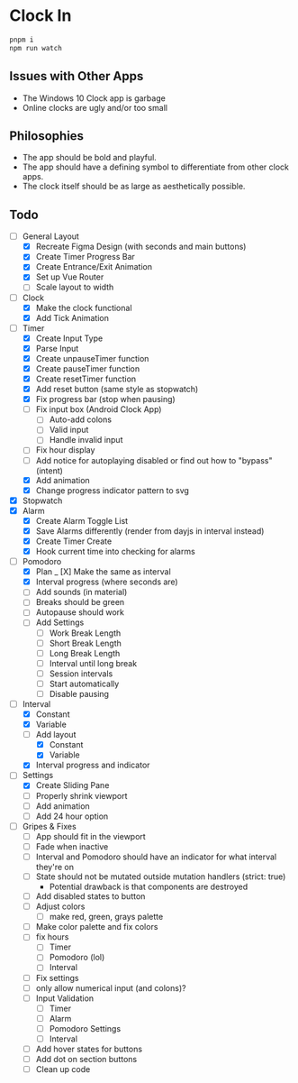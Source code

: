 # Clock In

```bash
pnpm i
npm run watch
```

## Issues with Other Apps

- The Windows 10 Clock app is garbage
- Online clocks are ugly and/or too small

## Philosophies

- The app should be bold and playful.
- The app should have a defining symbol to differentiate from other clock apps.
- The clock itself should be as large as aesthetically possible.

## Todo

- [ ] General Layout
  - [X] Recreate Figma Design (with seconds and main buttons)
  - [X] Create Timer Progress Bar
  - [X] Create Entrance/Exit Animation
  - [X] Set up Vue Router
  - [ ] Scale layout to width
- [ ] Clock
  - [X] Make the clock functional
  - [X] Add Tick Animation
- [ ] Timer
  - [X] Create Input Type
  - [X] Parse Input
  - [X] Create unpauseTimer function
  - [X] Create pauseTimer function
  - [X] Create resetTimer function
  - [X] Add reset button (same style as stopwatch)
  - [X] Fix progress bar (stop when pausing)
  - [ ] Fix input box (Android Clock App)
    - [ ] Auto-add colons
    - [ ] Valid input
    - [ ] Handle invalid input
  - [ ] Fix hour display
  - [ ] Add notice for autoplaying disabled or find out how to "bypass" (intent)
  - [X] Add animation
  - [X] Change progress indicator pattern to svg
- [X] Stopwatch
- [X] Alarm
  - [X] Create Alarm Toggle List
  - [X] Save Alarms differently (render from dayjs in interval instead)
  - [X] Create Timer Create
  - [X] Hook current time into checking for alarms
- [ ] Pomodoro
  - [X] Plan
  _ [X] Make the same as interval
  - [X] Interval progress (where seconds are)
  - [ ] Add sounds (in material)
  - [ ] Breaks should be green
  - [ ] Autopause should work
  - [ ] Add Settings
    - [ ] Work Break Length
    - [ ] Short Break Length
    - [ ] Long Break Length
    - [ ] Interval until long break
    - [ ] Session intervals
    - [ ] Start automatically
    - [ ] Disable pausing
- [ ] Interval
  - [X] Constant
  - [X] Variable
  - [ ] Add layout
    - [X] Constant
    - [X] Variable
  - [X] Interval progress and indicator
- [ ] Settings
  - [X] Create Sliding Pane
  - [ ] Properly shrink viewport
  - [ ] Add animation
  - [ ] Add 24 hour option
- [ ] Gripes & Fixes
  - [ ] App should fit in the viewport
  - [ ] Fade when inactive
  - [ ] Interval and Pomodoro should have an indicator for what interval they're on
  - [ ] State should not be mutated outside mutation handlers (strict: true)
    - Potential drawback is that components are destroyed
  - [ ] Add disabled states to button
  - [ ] Adjust colors
    - [ ] make red, green, grays palette
  - [ ] Make color palette and fix colors
  - [ ] fix hours
    - [ ] Timer
    - [ ] Pomodoro (lol)
    - [ ] Interval
  - [ ] Fix settings
  - [ ] only allow numerical input (and colons)?
  - [ ] Input Validation
    - [ ] Timer
    - [ ] Alarm
    - [ ] Pomodoro Settings
    - [ ] Interval
  - [ ] Add hover states for buttons
  - [ ] Add dot on section buttons
  - [ ] Clean up code
